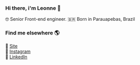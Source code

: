 ### Hi there, i'm Leonne 👋

🤓 Senior Front-end engineer.
🇧🇷 Born in Parauapebas, Brazil <br>

### Find me elsewhere 🌎

🚀 [Site](https://leonnebrito.com.br) <br>
📸 [Instagram](https://instagram.com/leonnebrito) <br>
💼 [LinkedIn](https://www.linkedin.com/in/leonne-sousa-brito/) <br>
